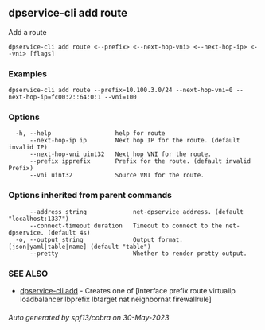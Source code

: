 ## dpservice-cli add route

Add a route

```
dpservice-cli add route <--prefix> <--next-hop-vni> <--next-hop-ip> <--vni> [flags]
```

### Examples

```
dpservice-cli add route --prefix=10.100.3.0/24 --next-hop-vni=0 --next-hop-ip=fc00:2::64:0:1 --vni=100
```

### Options

```
  -h, --help                  help for route
      --next-hop-ip ip        Next hop IP for the route. (default invalid IP)
      --next-hop-vni uint32   Next hop VNI for the route.
      --prefix ipprefix       Prefix for the route. (default invalid Prefix)
      --vni uint32            Source VNI for the route.
```

### Options inherited from parent commands

```
      --address string             net-dpservice address. (default "localhost:1337")
      --connect-timeout duration   Timeout to connect to the net-dpservice. (default 4s)
  -o, --output string              Output format. [json|yaml|table|name] (default "table")
      --pretty                     Whether to render pretty output.
```

### SEE ALSO

* [dpservice-cli add](dpservice-cli_add.md)	 - Creates one of [interface prefix route virtualip loadbalancer lbprefix lbtarget nat neighbornat firewallrule]

###### Auto generated by spf13/cobra on 30-May-2023
